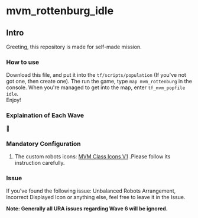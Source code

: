 # mvm_rottenburg_idle
## Intro
Greeting, this repository is made for self-made mission.
### How to use
Download this file, and put it into the `tf/scripts/population` (If you've not got one, then create one).
The run the game, type `map mvm_rottenburg` in the console. When you're managed to get into the map, enter `tf_mvm_popfile idle`.  
Enjoy!
### Explaination of Each Wave
🤔
### Mandatory Configuration
1. The custom robots icons: [MVM Class Icons V1](https://tf2maps.net/threads/mvm-class-icons.27848/) .Please follow its instruction carefully.
### Issue
If you've found the following issue: Unbalanced Robots Arrangement, Incorrect Displayed Icon or anything else, feel free to leave it in the Issue.

**Note: Generally all URA issues regarding Wave 6 will be ignored.**
